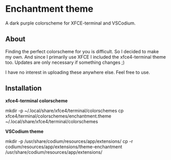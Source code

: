 # Enchantment theme

A dark purple colorscheme for XFCE-terminal and VSCodium.


## About

Finding the perfect colorscheme for you is difficult. So I decided to make my
own. And since I primarily use XFCE I included the xfce4-terminal theme too.
Updates are only necessary if something changes ;)

I have no interest in uploading these anywhere else. Feel free to use.


## Installation


**xfce4-terminal colorscheme**

mkdir -p ~/.local/share/xfce4/terminal/colorschemes
cp xfce4/terminal/colorschemes/enchantment.theme ~/.local/share/xfce4/terminal/colorschemes


**VSCodium theme**

mkdir -p /usr/share/codium/resources/app/extensions/
cp -r codium/resources/app/extensions/theme-enchantment /usr/share/codium/resources/app/extensions/
